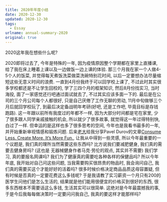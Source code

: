 ```yaml
---
title: 2020年年度小结
date: 2020-12-30
updated: 2020-12-30
tags:
  - Essay
urlname: annual-summary-2020
original: true
---
```

2020这年我在想些什么呢? 
<!--more-->
2020即将过去了, 今年是特殊的一年, 因为疫情原因整个学期都在家里上直播课, 给了我在床上睡着上课以及一边做饭一边上课的体验. 那三个月我在家一个人做4-5个人的饭菜, 并觉得每天煮饭洗菜做菜洗碗特别花时间, 以后一定要想办法尽量缩短这些无意义时间的浪费. 一直到4月份我终于可以回学校上课了, 不过此时其实很多学校都还是不让学生回校的, 学了三四个月的框架知识, 然后8月份找实习, 当时海投, 面了一家感觉还行吧通过面试就去了, 不过其实应该多面一下的. 最后是在公司的三个月公司每个人都很好, 只是自己厌倦了工作无聊的劳动, 11月中旬做够三个月后就回学校玩了, 到最后决定备战明年考研(好吧, 还是工作吧, 毕竟目标是存钱跑路). 
这一年跟以前所有我度过的年都不一样, 因为大部分时间都是宅在家里, 少了很多跟人同学亲戚接触的机会, 所以就少了很多故事, 就觉得这一年过得特别快, 白过了一样. 但幸运的是这样也多了很多思考的空间, 今年也是我看书最多的一年, 并开始重新审视情感和锻炼问题. 后来[老大](https://vincent1q84.github.io/)给我分享Pavel Durov的文章[Consume Less. Create More. It’s More Fun.](https://telegra.ph/Consume-Less-Create-More-Its-More-Fun-12-04), 让我从中得到一些灵感, 所以今年最重要的一个议题是, 我们真的理所当然需要这些东西吗? 比方说我们要减肥健身, 我们真的需要去健身房吗? (这也是 无器械健身作者马克·劳伦的观点, 其实并不需要) 我们学习, 真的要报名网课吗? 我们为了健康真的需要吃各种各样的保健品吗? 所以今年年底, 我开始对自己问这些问题, 当我需要购买很昂贵的物品时, 我会询问自己, 我们真的需要买这个才能好好的活着吗? 很多时候价格决定商品品质这毋容置疑, 但有时候是否真的一定要花费这么多钱呢? 于是我请教了实习薪资一个月只有200的医学生问他们是怎么生活的, 结果就是他们能用很便宜的价格买到很好的东西, 很多东西根本不需要话这么多钱, 生活其实可以很简单. 这绝对是今年最震撼我的事, 于是今后我每每做决策时一定要问问我自己, 我真的要这样才能那样吗? 